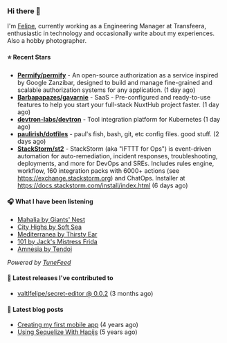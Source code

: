 ### Hi there 👋

I'm [Felipe](https://felipevm.com), currently working as a Engineering Manager at Transfeera, enthusiastic in technology and occasionally write about my experiences. Also a hobby photographer.

#### ⭐ Recent Stars
- **[Permify/permify](https://github.com/Permify/permify)** - An open-source authorization as a service inspired by Google Zanzibar, designed to build and manage fine-grained and scalable authorization systems for any application. (1 day ago)
- **[Barbapapazes/gavarnie](https://github.com/Barbapapazes/gavarnie)** - SaaS - Pre-configured and ready-to-use features to help you start your full-stack NuxtHub project faster. (1 day ago)
- **[devtron-labs/devtron](https://github.com/devtron-labs/devtron)** - Tool integration platform for Kubernetes (1 day ago)
- **[paulirish/dotfiles](https://github.com/paulirish/dotfiles)** - paul&#39;s fish, bash, git, etc config files. good stuff.  (2 days ago)
- **[StackStorm/st2](https://github.com/StackStorm/st2)** - StackStorm (aka &#34;IFTTT for Ops&#34;) is event-driven automation for auto-remediation, incident responses, troubleshooting, deployments, and more for DevOps and SREs. Includes rules engine, workflow, 160 integration packs with 6000&#43; actions (see https://exchange.stackstorm.org) and ChatOps. Installer at https://docs.stackstorm.com/install/index.html (6 days ago)

#### 🎧 What I have been listening
- [Mahalia by Giants&#39; Nest](https://open.spotify.com/track/1ZXylApbxdxYJ4fXVtccyO)
- [City Highs by Soft Sea](https://open.spotify.com/track/7Fask2JUtxg4jhCDuTF3tj)
- [Mediterranea by Thirsty Ear](https://open.spotify.com/track/6WyxIRWwje9OjziaplhUVJ)
- [101 by Jack&#39;s Mistress Frida](https://open.spotify.com/track/3lOOJBOJsE9kJ4oTnBRx43)
- [Amnesia by Tendoi](https://open.spotify.com/track/3aJetfFCrhZpZtzapzznRJ)

_Powered by [TuneFeed](https://tunefeed.app?ref=valtlfelipe-gh-profile)_ 

#### 🚀 Latest releases I've contributed to


- [valtlfelipe/secret-editor @ 0.0.2](https://github.com/valtlfelipe/secret-editor/releases/tag/0.0.2) (3 months ago)

#### 📄 Latest blog posts
- [Creating my first mobile app](https://felipevm.com/posts/creating-my-first-mobile-app/) (4 years ago)
- [Using Sequelize With Hapijs](https://felipevm.com/posts/using-sequelize-with-hapijs/) (5 years ago)
